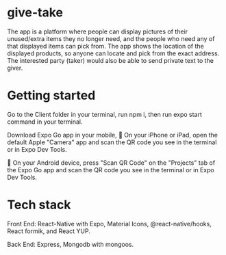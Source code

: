 # give-take

The app is a platform where people can display pictures of their unused/extra items they no longer need, and the people who need any of that displayed items can pick from. The app shows the location of the displayed products, so anyone can locate and pick from the exact address. The interested party (taker) would also be able to send private text to the giver.

# Getting started

Go to the Client folder in your terminal, run npm i, then run expo start command in your terminal. 

Download Expo Go app in your mobile, 🍎 On your iPhone or iPad, open the default Apple "Camera" app and scan the QR code you see in the terminal or in Expo Dev Tools.

🤖 On your Android device, press "Scan QR Code" on the "Projects" tab of the Expo Go app and scan the QR code you see in the terminal or in Expo Dev Tools.

# Tech stack

Front End: React-Native with Expo, Material Icons, @react-native/hooks, React formik, and React YUP.

Back End: Express, Mongodb with mongoos.
